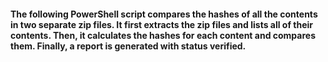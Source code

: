 #### The following PowerShell script compares the hashes of all the contents in two separate zip files. It first extracts the zip files and lists all of their contents. Then, it calculates the hashes for each content and compares them. Finally, a report is generated with status verified.
